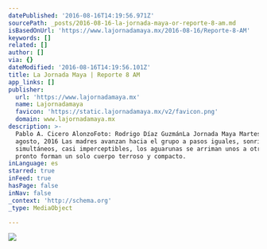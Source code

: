 ```yaml
---
datePublished: '2016-08-16T14:19:56.971Z'
sourcePath: _posts/2016-08-16-la-jornada-maya-or-reporte-8-am.md
isBasedOnUrl: 'https://www.lajornadamaya.mx/2016-08-16/Reporte-8-AM'
keywords: []
related: []
author: []
via: {}
dateModified: '2016-08-16T14:19:56.101Z'
title: La Jornada Maya | Reporte 8 AM
app_links: []
publisher:
  url: 'https://www.lajornadamaya.mx'
  name: Lajornadamaya
  favicon: 'https://static.lajornadamaya.mx/v2/favicon.png'
  domain: www.lajornadamaya.mx
description: >-
  Pablo A. Cicero AlonzoFoto: Rodrigo Díaz GuzmánLa Jornada Maya Martes 16 de
  agosto, 2016 Las madres avanzan hacia el grupo a pasos iguales, sonriendo, y
  simultáneos, casi imperceptibles, los aguarunas se arriman unos a otros,
  pronto forman un solo cuerpo terroso y compacto.
inLanguage: es
starred: true
inFeed: true
hasPage: false
inNav: false
_context: 'http://schema.org'
_type: MediaObject

---
```

![](https://the-grid-user-content.s3-us-west-2.amazonaws.com/de295fe5-ab7e-4acb-a16e-8160e74d63c0.png)